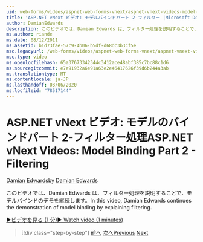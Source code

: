 ```yaml
---
uid: web-forms/videos/aspnet-web-forms-vnext/aspnet-vnext-videos-model-binding-part-2-filtering
title: 'ASP.NET vNext ビデオ: モデルバインドパート 2-フィルター |Microsoft Docs'
author: DamianEdwards
description: このビデオでは、Damian Edwards は、フィルター処理を説明することで、モデルバインドのデモを継続します。
ms.author: riande
ms.date: 08/12/2011
ms.assetid: b1d73fae-57c9-4b06-b5df-d68dc3b3cf5e
msc.legacyurl: /web-forms/videos/aspnet-web-forms-vnext/aspnet-vnext-videos-model-binding-part-2-filtering
msc.type: video
ms.openlocfilehash: 65a37673342344c3412ace48abf385c7bc88c1d6
ms.sourcegitcommit: e7e91932a6e91a63e2e46417626f39d6b244a3ab
ms.translationtype: MT
ms.contentlocale: ja-JP
ms.lasthandoff: 03/06/2020
ms.locfileid: "78517144"
---
```

# <a name="aspnet-vnext-videos-model-binding-part-2---filtering"></a><span data-ttu-id="bcba6-103">ASP.NET vNext ビデオ: モデルのバインドパート 2-フィルター処理</span><span class="sxs-lookup"><span data-stu-id="bcba6-103">ASP.NET vNext Videos: Model Binding Part 2 - Filtering</span></span>

<span data-ttu-id="bcba6-104">[Damian Edwards](https://github.com/DamianEdwards)</span><span class="sxs-lookup"><span data-stu-id="bcba6-104">by [Damian Edwards](https://github.com/DamianEdwards)</span></span>

<span data-ttu-id="bcba6-105">このビデオでは、Damian Edwards は、フィルター処理を説明することで、モデルバインドのデモを継続します。</span><span class="sxs-lookup"><span data-stu-id="bcba6-105">In this video, Damian Edwards continues the demonstration of model binding by explaining filtering.</span></span>

[<span data-ttu-id="bcba6-106">&#9654;ビデオを見る (1 分)</span><span class="sxs-lookup"><span data-stu-id="bcba6-106">&#9654; Watch video (1 minutes)</span></span>](https://channel9.msdn.com/Blogs/ASP-NET-Site-Videos/aspnet-vnext-videos-model-binding-part-2-filtering)

> [!div class="step-by-step"]
> <span data-ttu-id="bcba6-107">[前へ](aspnet-vnext-videos-model-binding-part-1-selecting-data.md)
> [次へ](aspnet-vnext-videos-model-binding-part-3-updating.md)</span><span class="sxs-lookup"><span data-stu-id="bcba6-107">[Previous](aspnet-vnext-videos-model-binding-part-1-selecting-data.md)
[Next](aspnet-vnext-videos-model-binding-part-3-updating.md)</span></span>
